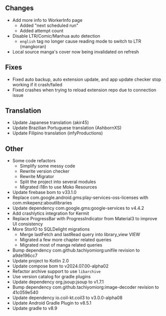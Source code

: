 <!-- Formatting
## Additions  ?? New features

## Changes  ?? Behaviour changes

## Fixes  ?? Bugfixes

## Translation  ?? translation changes/updates

## Other  ?? Technical stuff, what happened behind the scene
-->
## Changes
- Add more info to WorkerInfo page
  - Added "next scheduled run"
  - Added attempt count
- Disable LTR/Comic/Manhua auto detection
  - `english` tag no longer cause reading mode to switch to LTR (mangkoran)
- Local source manga's cover now being invalidated on refresh

## Fixes
- Fixed auto backup, auto extension update, and app update checker stop working
  if it crash/failed
- Fixed crashes when trying to reload extension repo due to connection issue

## Translation
- Update Japanese translation (akir45)
- Update Brazilian Portuguese translation (AshbornXS)
- Update Filipino translation (infyProductions)

## Other
- Some code refactors
  - Simplify some messy code
  - Rewrite version checker
  - Rewrite Migrator
  - Split the project into several modules
  - Migrated i18n to use Moko Resources
- Update firebase bom to v33.1.0
- Replace com.google.android.gms:play-services-oss-licenses with com.mikepenz:aboutlibraries
- Update dependency com.google.gms:google-services to v4.4.2
- Add crashlytics integration for Kermit
- Replace ProgressBar with ProgressIndicator from Material3 to improve UI consistency
- More StorIO to SQLDelight migrations
  - Merge lastFetch and lastRead query into library_view VIEW
  - Migrated a few more chapter related queries
  - Migrated most of manga related queries
- Bump dependency com.github.tachiyomiorg:unifile revision to a9de196cc7
- Update project to Kotlin 2.0
- Update compose bom to v2024.07.00-alpha02
- Refactor archive support to use `libarchive`
- Use version catalog for gradle plugins
- Update dependency org.jsoup:jsoup to v1.7.1
- Bump dependency com.github.tachiyomiorg:image-decoder revision to 41c059e540
- Update dependency io.coil-kt.coil3 to v3.0.0-alpha08
- Update Android Gradle Plugin to v8.5.1
- Update gradle to v8.9
